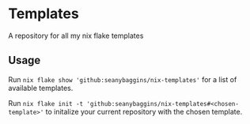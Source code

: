 # Templates
A repository for all my nix flake templates

## Usage
Run `nix flake show 'github:seanybaggins/nix-templates'` for a list of available
templates.

Run `nix flake init -t 'github:seanybaggins/nix-templates#<chosen-template>'` to
initalize your current repository with the chosen template.

